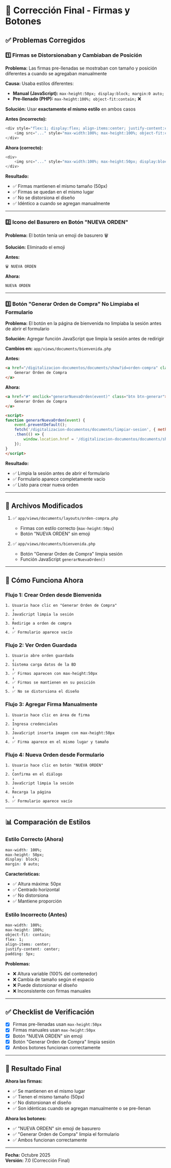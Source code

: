 # 🔧 Corrección Final - Firmas y Botones

## ✅ Problemas Corregidos

### 1️⃣ Firmas se Distorsionaban y Cambiaban de Posición

**Problema:** Las firmas pre-llenadas se mostraban con tamaño y posición diferentes a cuando se agregaban manualmente

**Causa:** Usaba estilos diferentes:
- **Manual (JavaScript):** `max-height:50px; display:block; margin:0 auto;`
- **Pre-llenado (PHP):** `max-height:100%; object-fit:contain;` ❌

**Solución:** Usar **exactamente el mismo estilo** en ambos casos

**Antes (incorrecto):**
```php
<div style="flex:1; display:flex; align-items:center; justify-content:center; padding:5px;">
    <img src="..." style="max-width:100%; max-height:100%; object-fit:contain;">
</div>
```

**Ahora (correcto):**
```php
<div>
    <img src="..." style="max-width:100%; max-height:50px; display:block; margin:0 auto;">
</div>
```

**Resultado:**
- ✅ Firmas mantienen el mismo tamaño (50px)
- ✅ Firmas se quedan en el mismo lugar
- ✅ No se distorsiona el diseño
- ✅ Idéntico a cuando se agregan manualmente

---

### 2️⃣ Icono del Basurero en Botón "NUEVA ORDEN"

**Problema:** El botón tenía un emoji de basurero 🗑️

**Solución:** Eliminado el emoji

**Antes:**
```html
🗑️ NUEVA ORDEN
```

**Ahora:**
```html
NUEVA ORDEN
```

---

### 3️⃣ Botón "Generar Orden de Compra" No Limpiaba el Formulario

**Problema:** El botón en la página de bienvenida no limpiaba la sesión antes de abrir el formulario

**Solución:** Agregar función JavaScript que limpia la sesión antes de redirigir

**Cambios en:** `app/views/documents/bienvenida.php`

**Antes:**
```html
<a href="/digitalizacion-documentos/documents/show?id=orden-compra" class="btn btn-generar">
    Generar Orden de Compra
</a>
```

**Ahora:**
```html
<a href="#" onclick="generarNuevaOrden(event)" class="btn btn-generar">
    Generar Orden de Compra
</a>

<script>
function generarNuevaOrden(event) {
    event.preventDefault();
    fetch('/digitalizacion-documentos/documents/limpiar-sesion', { method: 'POST' })
    .then(() => {
        window.location.href = '/digitalizacion-documentos/documents/show?id=orden-compra';
    });
}
</script>
```

**Resultado:**
- ✅ Limpia la sesión antes de abrir el formulario
- ✅ Formulario aparece completamente vacío
- ✅ Listo para crear nueva orden

---

## 📁 Archivos Modificados

1. ✅ `app/views/documents/layouts/orden-compra.php`
   - Firmas con estilo correcto (`max-height:50px`)
   - Botón "NUEVA ORDEN" sin emoji

2. ✅ `app/views/documents/bienvenida.php`
   - Botón "Generar Orden de Compra" limpia sesión
   - Función JavaScript `generarNuevaOrden()`

---

## 🎯 Cómo Funciona Ahora

### Flujo 1: Crear Orden desde Bienvenida
```
1. Usuario hace clic en "Generar Orden de Compra"
   ↓
2. JavaScript limpia la sesión
   ↓
3. Redirige a orden de compra
   ↓
4. ✅ Formulario aparece vacío
```

### Flujo 2: Ver Orden Guardada
```
1. Usuario abre orden guardada
   ↓
2. Sistema carga datos de la BD
   ↓
3. ✅ Firmas aparecen con max-height:50px
   ↓
4. ✅ Firmas se mantienen en su posición
   ↓
5. ✅ No se distorsiona el diseño
```

### Flujo 3: Agregar Firma Manualmente
```
1. Usuario hace clic en área de firma
   ↓
2. Ingresa credenciales
   ↓
3. JavaScript inserta imagen con max-height:50px
   ↓
4. ✅ Firma aparece en el mismo lugar y tamaño
```

### Flujo 4: Nueva Orden desde Formulario
```
1. Usuario hace clic en botón "NUEVA ORDEN"
   ↓
2. Confirma en el diálogo
   ↓
3. JavaScript limpia la sesión
   ↓
4. Recarga la página
   ↓
5. ✅ Formulario aparece vacío
```

---

## 📊 Comparación de Estilos

### Estilo Correcto (Ahora)
```css
max-width: 100%;
max-height: 50px;
display: block;
margin: 0 auto;
```

**Características:**
- ✅ Altura máxima: 50px
- ✅ Centrado horizontal
- ✅ No distorsiona
- ✅ Mantiene proporción

### Estilo Incorrecto (Antes)
```css
max-width: 100%;
max-height: 100%;
object-fit: contain;
flex: 1;
align-items: center;
justify-content: center;
padding: 5px;
```

**Problemas:**
- ❌ Altura variable (100% del contenedor)
- ❌ Cambia de tamaño según el espacio
- ❌ Puede distorsionar el diseño
- ❌ Inconsistente con firmas manuales

---

## ✅ Checklist de Verificación

- [x] Firmas pre-llenadas usan `max-height:50px`
- [x] Firmas manuales usan `max-height:50px`
- [x] Botón "NUEVA ORDEN" sin emoji
- [x] Botón "Generar Orden de Compra" limpia sesión
- [x] Ambos botones funcionan correctamente

---

## 🎯 Resultado Final

**Ahora las firmas:**
- ✅ Se mantienen en el mismo lugar
- ✅ Tienen el mismo tamaño (50px)
- ✅ No distorsionan el diseño
- ✅ Son idénticas cuando se agregan manualmente o se pre-llenan

**Ahora los botones:**
- ✅ "NUEVA ORDEN" sin emoji de basurero
- ✅ "Generar Orden de Compra" limpia el formulario
- ✅ Ambos funcionan correctamente

---

**Fecha:** Octubre 2025  
**Versión:** 7.0 (Corrección Final)

